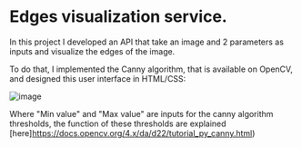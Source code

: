 # Edges visualization service.

In this project I developed an API that take an image and 2 parameters as inputs and visualize the edges of the image.

To do that, I implemented the Canny algorithm, that is available on OpenCV, and designed this user interface in HTML/CSS: 

![image](https://user-images.githubusercontent.com/86535567/169723679-dcf91a7f-4a3f-4f10-b51e-8220cd5e96f8.png)


Where "Min value" and "Max value" are inputs for the canny algorithm thresholds, the function of these thresholds are explained [here]https://docs.opencv.org/4.x/da/d22/tutorial_py_canny.html) 

